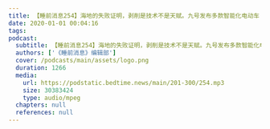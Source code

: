 ```yaml
---
title: 【睡前消息254】海地的失败证明，剥削是技术不是天赋。九号发布多款智能化电动车
date: 2020-01-01 00:04:16
tags:
podcast:
  subtitle: 【睡前消息254】海地的失败证明，剥削是技术不是天赋。九号发布多款智能化电动车
  authors: ['《睡前消息》编辑部']
  cover: /podcasts/main/assets/logo.png
  duration: 1266
  media:
    url: https://podstatic.bedtime.news/main/201-300/254.mp3
    size: 30383424
    type: audio/mpeg
  chapters: null
  references: null
---
```

